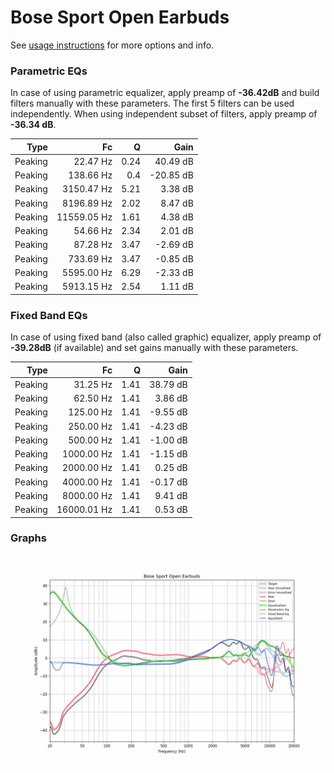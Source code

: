 # Bose Sport Open Earbuds
See [usage instructions](https://github.com/jaakkopasanen/AutoEq#usage) for more options and info.

### Parametric EQs
In case of using parametric equalizer, apply preamp of **-36.42dB** and build filters manually
with these parameters. The first 5 filters can be used independently.
When using independent subset of filters, apply preamp of **-36.34 dB**.

| Type    | Fc          |    Q | Gain      |
|--------:|------------:|-----:|----------:|
| Peaking | 22.47 Hz    | 0.24 | 40.49 dB  |
| Peaking | 138.66 Hz   | 0.4  | -20.85 dB |
| Peaking | 3150.47 Hz  | 5.21 | 3.38 dB   |
| Peaking | 8196.89 Hz  | 2.02 | 8.47 dB   |
| Peaking | 11559.05 Hz | 1.61 | 4.38 dB   |
| Peaking | 54.66 Hz    | 2.34 | 2.01 dB   |
| Peaking | 87.28 Hz    | 3.47 | -2.69 dB  |
| Peaking | 733.69 Hz   | 3.47 | -0.85 dB  |
| Peaking | 5595.00 Hz  | 6.29 | -2.33 dB  |
| Peaking | 5913.15 Hz  | 2.54 | 1.11 dB   |

### Fixed Band EQs
In case of using fixed band (also called graphic) equalizer, apply preamp of **-39.28dB**
(if available) and set gains manually with these parameters.

| Type    | Fc          |    Q | Gain     |
|--------:|------------:|-----:|---------:|
| Peaking | 31.25 Hz    | 1.41 | 38.79 dB |
| Peaking | 62.50 Hz    | 1.41 | 3.86 dB  |
| Peaking | 125.00 Hz   | 1.41 | -9.55 dB |
| Peaking | 250.00 Hz   | 1.41 | -4.23 dB |
| Peaking | 500.00 Hz   | 1.41 | -1.00 dB |
| Peaking | 1000.00 Hz  | 1.41 | -1.15 dB |
| Peaking | 2000.00 Hz  | 1.41 | 0.25 dB  |
| Peaking | 4000.00 Hz  | 1.41 | -0.17 dB |
| Peaking | 8000.00 Hz  | 1.41 | 9.41 dB  |
| Peaking | 16000.01 Hz | 1.41 | 0.53 dB  |

### Graphs
![](./Bose%20Sport%20Open%20Earbuds.png)